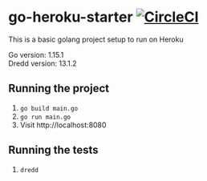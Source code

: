 # go-heroku-starter [![CircleCI](https://circleci.com/gh/hex6b/go-heroku-starter.svg?style=shield&circle-token=c807fb4c653033835bf4e10f80fa3243ff61c2f5)](https://circleci.com/gh/hex6b/go-heroku-starter)

This is a basic golang project setup to run on Heroku

Go version: 1.15.1
<br>
Dredd version: 13.1.2

## Running the project
1. `go build main.go`
2. `go run main.go`
3. Visit http://localhost:8080

## Running the tests
1. `dredd`
